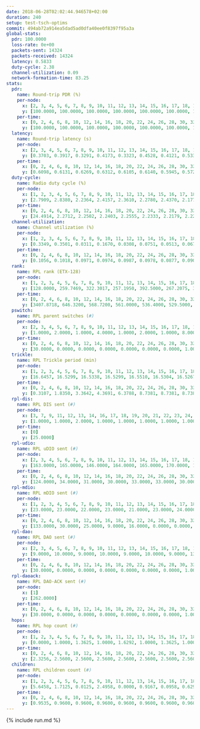 ```yaml
---
date: 2018-06-28T02:02:44.946578+02:00
duration: 240
setup: test-tsch-optims
commit: 494ab72a914ea5dad5ad0dfa40ee0f8397f95a3a
global-stats:
  pdr: 100.0000
  loss-rate: 0e+00
  packets-sent: 14324
  packets-received: 14324
  latency: 0.5833
  duty-cycle: 2.38
  channel-utilization: 0.09
  network-formation-time: 83.25
stats:
  pdr:
    name: Round-trip PDR (%)
    per-node:
      x: [2, 3, 4, 5, 6, 7, 8, 9, 10, 11, 12, 13, 14, 15, 16, 17, 18, 19, 20, 21, 22, 23, 24, 25]
      y: [100.0000, 100.0000, 100.0000, 100.0000, 100.0000, 100.0000, 100.0000, 100.0000, 100.0000, 100.0000, 100.0000, 100.0000, 100.0000, 100.0000, 100.0000, 100.0000, 100.0000, 100.0000, 100.0000, 100.0000, 100.0000, 100.0000, 100.0000, 100.0000]
    per-time:
      x: [0, 2, 4, 6, 8, 10, 12, 14, 16, 18, 20, 22, 24, 26, 28, 30, 32, 34, 36, 38, 40, 42, 44, 46, 48, 50, 52, 54, 56, 58, 60, 62, 64, 66, 68, 70, 72, 74, 76, 78, 80, 82, 84, 86, 88, 90, 92, 94, 96, 98, 100, 102, 104, 106, 108, 110, 112, 114, 116, 118, 120, 122, 124, 126, 128, 130, 132, 134, 136, 138, 140, 142, 144, 146, 148, 150, 152, 154, 156, 158, 160, 162, 164, 166, 168, 170, 172, 174, 176, 178, 180, 182, 184, 186, 188, 190, 192, 194, 196, 198, 200, 202, 204, 206, 208, 210, 212, 214, 216, 218, 220, 222, 224, 226, 228, 230, 232, 234, 236, 238, 240]
      y: [100.0000, 100.0000, 100.0000, 100.0000, 100.0000, 100.0000, 100.0000, 100.0000, 100.0000, 100.0000, 100.0000, 100.0000, 100.0000, 100.0000, 100.0000, 100.0000, 100.0000, 100.0000, 100.0000, 100.0000, 100.0000, 100.0000, 100.0000, 100.0000, 100.0000, 100.0000, 100.0000, 100.0000, 100.0000, 100.0000, 100.0000, 100.0000, 100.0000, 100.0000, 100.0000, 100.0000, 100.0000, 100.0000, 100.0000, 100.0000, 100.0000, 100.0000, 100.0000, 100.0000, 100.0000, 100.0000, 100.0000, 100.0000, 100.0000, 100.0000, 100.0000, 100.0000, 100.0000, 100.0000, 100.0000, 100.0000, 100.0000, 100.0000, 100.0000, 100.0000, 100.0000, 100.0000, 100.0000, 100.0000, 100.0000, 100.0000, 100.0000, 100.0000, 100.0000, 100.0000, 100.0000, 100.0000, 100.0000, 100.0000, 100.0000, 100.0000, 100.0000, 100.0000, 100.0000, 100.0000, 100.0000, 100.0000, 100.0000, 100.0000, 100.0000, 100.0000, 100.0000, 100.0000, 100.0000, 100.0000, 100.0000, 100.0000, 100.0000, 100.0000, 100.0000, 100.0000, 100.0000, 100.0000, 100.0000, 100.0000, 100.0000, 100.0000, 100.0000, 100.0000, 100.0000, 100.0000, 100.0000, 100.0000, 100.0000, 100.0000, 100.0000, 100.0000, 100.0000, 100.0000, 100.0000, 100.0000, 100.0000, 100.0000, 100.0000, 100.0000, null]
  latency:
    name: Round-trip latency (s)
    per-node:
      x: [2, 3, 4, 5, 6, 7, 8, 9, 10, 11, 12, 13, 14, 15, 16, 17, 18, 19, 20, 21, 22, 23, 24, 25]
      y: [0.3703, 0.3917, 0.3291, 0.4173, 0.3323, 0.4528, 0.4121, 0.5335, 0.4119, 0.5132, 0.4835, 0.5394, 0.5082, 0.6476, 0.6323, 0.6499, 0.6993, 0.6819, 0.7375, 0.8141, 0.7837, 0.8527, 0.8744, 0.8682]
    per-time:
      x: [0, 2, 4, 6, 8, 10, 12, 14, 16, 18, 20, 22, 24, 26, 28, 30, 32, 34, 36, 38, 40, 42, 44, 46, 48, 50, 52, 54, 56, 58, 60, 62, 64, 66, 68, 70, 72, 74, 76, 78, 80, 82, 84, 86, 88, 90, 92, 94, 96, 98, 100, 102, 104, 106, 108, 110, 112, 114, 116, 118, 120, 122, 124, 126, 128, 130, 132, 134, 136, 138, 140, 142, 144, 146, 148, 150, 152, 154, 156, 158, 160, 162, 164, 166, 168, 170, 172, 174, 176, 178, 180, 182, 184, 186, 188, 190, 192, 194, 196, 198, 200, 202, 204, 206, 208, 210, 212, 214, 216, 218, 220, 222, 224, 226, 228, 230, 232, 234, 236, 238, 240]
      y: [0.6098, 0.6131, 0.6269, 0.6312, 0.6105, 0.6140, 0.5945, 0.5727, 0.5739, 0.6132, 0.5711, 0.5976, 0.6138, 0.5915, 0.6163, 0.6077, 0.6201, 0.5762, 0.6123, 0.5930, 0.5835, 0.5857, 0.5558, 0.5965, 0.5687, 0.5911, 0.6124, 0.5817, 0.5855, 0.5796, 0.5994, 0.6014, 0.5793, 0.6217, 0.5779, 0.5826, 0.6061, 0.5942, 0.5989, 0.5863, 0.5980, 0.6064, 0.6265, 0.6021, 0.6156, 0.5963, 0.6208, 0.5971, 0.6103, 0.5745, 0.6399, 0.5855, 0.6049, 0.5755, 0.5757, 0.5832, 0.5942, 0.5858, 0.5801, 0.5764, 0.5871, 0.6084, 0.5855, 0.6242, 0.6024, 0.6104, 0.5618, 0.5812, 0.6503, 0.5915, 0.5794, 0.6141, 0.5499, 0.6087, 0.5816, 0.5580, 0.5427, 0.5867, 0.5703, 0.6023, 0.5707, 0.6076, 0.5603, 0.5420, 0.5546, 0.5635, 0.5314, 0.5682, 0.5439, 0.5244, 0.5264, 0.5355, 0.5185, 0.5205, 0.5347, 0.5009, 0.5604, 0.5372, 0.5355, 0.5754, 0.5453, 0.5921, 0.6013, 0.6162, 0.5955, 0.5805, 0.5919, 0.5790, 0.5744, 0.5387, 0.5662, 0.5749, 0.5767, 0.5499, 0.5735, 0.5490, 0.5408, 0.5878, 0.5750, 0.5829, null]
  duty-cycle:
    name: Radio duty cycle (%)
    per-node:
      x: [1, 2, 3, 4, 5, 6, 7, 8, 9, 10, 11, 12, 13, 14, 15, 16, 17, 18, 19, 20, 21, 22, 23, 24, 25]
      y: [2.7909, 2.8380, 2.2364, 2.4157, 2.3610, 2.2780, 2.4370, 2.1772, 2.3001, 2.2591, 2.1436, 2.2444, 2.9242, 2.4465, 2.2484, 2.3224, 2.3727, 2.4971, 2.6170, 2.4971, 2.2915, 2.4765, 2.3604, 2.2916, 2.3272]
    per-time:
      x: [0, 2, 4, 6, 8, 10, 12, 14, 16, 18, 20, 22, 24, 26, 28, 30, 32, 34, 36, 38, 40, 42, 44, 46, 48, 50, 52, 54, 56, 58, 60, 62, 64, 66, 68, 70, 72, 74, 76, 78, 80, 82, 84, 86, 88, 90, 92, 94, 96, 98, 100, 102, 104, 106, 108, 110, 112, 114, 116, 118, 120, 122, 124, 126, 128, 130, 132, 134, 136, 138, 140, 142, 144, 146, 148, 150, 152, 154, 156, 158, 160, 162, 164, 166, 168, 170, 172, 174, 176, 178, 180, 182, 184, 186, 188, 190, 192, 194, 196, 198, 200, 202, 204, 206, 208, 210, 212, 214, 216, 218, 220, 222, 224, 226, 228, 230, 232, 234, 236, 238]
      y: [24.4914, 2.2712, 2.2502, 2.2403, 2.2555, 2.2333, 2.2179, 2.2248, 2.2096, 2.2195, 2.2302, 2.2150, 2.2126, 2.4200, 2.3231, 2.2408, 2.2275, 2.2414, 2.2223, 2.2275, 2.2321, 2.2198, 2.2261, 2.2008, 2.2198, 2.2039, 2.2281, 2.2427, 2.2264, 2.2395, 2.1948, 2.2383, 2.2401, 2.2318, 2.2341, 2.2067, 2.2217, 2.2251, 2.2237, 2.2211, 2.2115, 2.2359, 2.2373, 2.2505, 2.2262, 2.2282, 2.2255, 2.2244, 2.2278, 2.2226, 2.2128, 2.2454, 2.2388, 2.2128, 2.2457, 2.2162, 2.2165, 2.2350, 2.2265, 2.2241, 2.2019, 2.2252, 2.2224, 2.2178, 2.2283, 2.2308, 2.2253, 2.2103, 2.2331, 2.2474, 2.2031, 2.2309, 2.2132, 2.2156, 2.2211, 2.2030, 2.1928, 2.2171, 2.2266, 2.2196, 2.2372, 2.2255, 2.2254, 2.2347, 2.2177, 2.2376, 2.2314, 2.2158, 2.2180, 2.1899, 2.2162, 2.2062, 2.1925, 2.2063, 2.2164, 2.2147, 2.2084, 2.2210, 2.2011, 2.2262, 2.2316, 2.2169, 2.2107, 2.2273, 2.2370, 2.2057, 2.2151, 2.1952, 2.2087, 2.2023, 2.2173, 2.2254, 2.2415, 2.2267, 2.2081, 2.2394, 2.2095, 2.2197, 2.2193, 2.2082]
  channel-utilization:
    name: Channel utilization (%)
    per-node:
      x: [1, 2, 3, 4, 5, 6, 7, 8, 9, 10, 11, 12, 13, 14, 15, 16, 17, 18, 19, 20, 21, 22, 23, 24, 25]
      y: [0.3349, 0.3501, 0.0311, 0.1670, 0.0308, 0.0751, 0.0513, 0.0678, 0.0430, 0.0953, 0.0420, 0.0922, 0.3054, 0.0635, 0.0488, 0.0560, 0.0634, 0.0857, 0.0933, 0.0670, 0.0467, 0.0346, 0.0330, 0.0491, 0.0324]
    per-time:
      x: [0, 2, 4, 6, 8, 10, 12, 14, 16, 18, 20, 22, 24, 26, 28, 30, 32, 34, 36, 38, 40, 42, 44, 46, 48, 50, 52, 54, 56, 58, 60, 62, 64, 66, 68, 70, 72, 74, 76, 78, 80, 82, 84, 86, 88, 90, 92, 94, 96, 98, 100, 102, 104, 106, 108, 110, 112, 114, 116, 118, 120, 122, 124, 126, 128, 130, 132, 134, 136, 138, 140, 142, 144, 146, 148, 150, 152, 154, 156, 158, 160, 162, 164, 166, 168, 170, 172, 174, 176, 178, 180, 182, 184, 186, 188, 190, 192, 194, 196, 198, 200, 202, 204, 206, 208, 210, 212, 214, 216, 218, 220, 222, 224, 226, 228, 230, 232, 234, 236, 238]
      y: [0.1056, 0.1018, 0.0971, 0.0974, 0.0987, 0.0978, 0.0877, 0.0903, 0.0875, 0.0926, 0.0919, 0.0923, 0.0924, 0.1905, 0.0791, 0.0352, 0.0308, 0.0970, 0.0926, 0.0937, 0.0942, 0.0863, 0.0932, 0.0886, 0.0895, 0.0855, 0.0942, 0.0939, 0.0947, 0.0961, 0.0899, 0.0956, 0.0920, 0.0956, 0.0936, 0.0875, 0.0928, 0.0937, 0.0951, 0.0913, 0.0879, 0.0947, 0.0962, 0.0998, 0.0933, 0.0932, 0.0949, 0.0934, 0.0923, 0.0927, 0.0901, 0.1010, 0.0986, 0.0887, 0.0999, 0.0914, 0.0932, 0.0952, 0.0924, 0.0923, 0.0853, 0.0926, 0.0920, 0.0912, 0.0933, 0.0948, 0.0932, 0.0895, 0.0981, 0.1011, 0.0875, 0.0966, 0.0910, 0.0921, 0.0925, 0.0862, 0.0843, 0.0915, 0.0959, 0.0931, 0.0976, 0.0963, 0.0968, 0.0992, 0.0940, 0.1011, 0.0979, 0.0946, 0.0952, 0.0853, 0.0945, 0.0907, 0.0865, 0.0895, 0.0932, 0.0914, 0.0929, 0.0961, 0.0914, 0.1004, 0.1014, 0.0929, 0.0926, 0.0967, 0.1012, 0.0935, 0.0964, 0.0909, 0.0948, 0.0929, 0.0894, 0.0943, 0.1008, 0.0975, 0.0916, 0.1024, 0.0910, 0.0935, 0.0935, 0.0867]
  rank:
    name: RPL rank (ETX-128)
    per-node:
      x: [1, 2, 3, 4, 5, 6, 7, 8, 9, 10, 11, 12, 13, 14, 15, 16, 17, 18, 19, 20, 21, 22, 23, 24, 25]
      y: [128.0000, 259.7469, 322.3017, 257.1950, 392.5000, 267.2075, 358.6942, 346.5892, 534.8306, 394.6116, 462.9224, 417.0620, 466.7654, 559.8893, 600.7854, 629.9518, 852.5976, 691.5785, 920.3992, 732.6290, 771.5388, 1045.2500, 861.2800, 868.4834, 885.5984]
    per-time:
      x: [0, 2, 4, 6, 8, 10, 12, 14, 16, 18, 20, 22, 24, 26, 28, 30, 32, 34, 36, 38, 40, 42, 44, 46, 48, 50, 52, 54, 56, 58, 60, 62, 64, 66, 68, 70, 72, 74, 76, 78, 80, 82, 84, 86, 88, 90, 92, 94, 96, 98, 100, 102, 104, 106, 108, 110, 112, 114, 116, 118, 120, 122, 124, 126, 128, 130, 132, 134, 136, 138, 140, 142, 144, 146, 148, 150, 152, 154, 156, 158, 160, 162, 164, 166, 168, 170, 172, 174, 176, 178, 180, 182, 184, 186, 188, 190, 192, 194, 196, 198, 200, 202, 204, 206, 208, 210, 212, 214, 216, 218, 220, 222, 224, 226, 228, 230, 232, 234, 236, 238]
      y: [3407.8718, 646.3200, 568.7200, 561.0000, 536.4000, 529.5000, 526.3600, 520.2941, 517.2000, 528.1400, 517.4706, 522.0600, 530.7400, 536.7647, 769.4200, 839.5026, 875.9570, 677.7073, 535.1600, 539.3725, 532.7115, 518.5000, 523.3000, 523.5600, 543.0600, 536.2800, 531.4000, 530.1400, 528.4800, 530.8824, 519.7800, 530.4902, 521.4706, 528.0588, 522.6200, 516.8200, 518.5400, 529.1176, 542.2000, 546.2885, 530.4706, 528.9400, 523.3800, 541.6415, 554.7255, 544.6923, 532.3000, 537.3269, 528.8846, 522.7059, 528.5800, 533.6078, 550.8077, 546.7400, 558.2308, 542.0784, 543.0784, 528.3400, 519.3600, 525.1961, 515.5098, 509.2600, 517.3400, 516.2400, 521.0200, 526.6471, 517.5849, 506.3000, 506.6000, 509.2000, 503.3400, 505.2200, 516.7200, 512.2941, 507.8400, 511.7400, 504.2745, 519.8400, 548.5200, 554.1000, 550.4902, 547.0000, 536.7059, 550.3889, 518.8200, 523.1600, 518.9200, 519.9200, 525.1765, 519.0392, 507.6600, 506.2600, 511.9400, 512.1600, 510.6400, 513.0392, 506.0400, 506.3529, 505.9200, 507.3529, 507.0800, 513.3019, 501.7000, 503.5200, 535.5098, 550.1961, 545.8462, 540.9808, 534.3400, 523.3585, 517.0392, 520.9455, 517.5200, 520.1569, 509.9400, 509.7692, 502.3000, 514.7358, 505.0400, 511.2549]
  pswitch:
    name: RPL parent switches (#)
    per-node:
      x: [2, 3, 4, 5, 6, 7, 8, 9, 10, 11, 12, 13, 14, 15, 16, 17, 18, 19, 20, 21, 22, 23, 24, 25]
      y: [1.0000, 2.0000, 1.0000, 4.0000, 1.0000, 2.0000, 1.0000, 8.0000, 2.0000, 5.0000, 2.0000, 3.0000, 4.0000, 7.0000, 9.0000, 6.0000, 2.0000, 3.0000, 8.0000, 5.0000, 8.0000, 10.0000, 11.0000, 5.0000]
    per-time:
      x: [0, 2, 4, 6, 8, 10, 12, 14, 16, 18, 20, 22, 24, 26, 28, 30, 32, 34, 36, 38, 40, 42, 44, 46, 48, 50, 52, 54, 56, 58, 60, 62, 64, 66, 68, 70, 72, 74, 76, 78, 80, 82, 84, 86, 88, 90, 92, 94, 96, 98, 100, 102, 104, 106, 108, 110, 112, 114, 116, 118, 120, 122, 124, 126, 128, 130, 132, 134, 136, 138, 140, 142, 144, 146, 148, 150, 152, 154, 156, 158, 160, 162, 164, 166, 168, 170, 172, 174, 176, 178, 180, 182, 184, 186, 188, 190, 192, 194, 196, 198, 200, 202, 204, 206, 208, 210, 212, 214, 216, 218, 220, 222, 224, 226, 228, 230, 232, 234, 236, 238]
      y: [30.0000, 0.0000, 0.0000, 0.0000, 0.0000, 0.0000, 0.0000, 1.0000, 0.0000, 0.0000, 1.0000, 0.0000, 0.0000, 1.0000, 0.0000, 0.0000, 0.0000, 1.0000, 0.0000, 1.0000, 2.0000, 0.0000, 0.0000, 0.0000, 0.0000, 0.0000, 0.0000, 0.0000, 0.0000, 1.0000, 0.0000, 1.0000, 1.0000, 1.0000, 0.0000, 0.0000, 0.0000, 1.0000, 0.0000, 2.0000, 1.0000, 0.0000, 0.0000, 3.0000, 1.0000, 2.0000, 0.0000, 2.0000, 2.0000, 1.0000, 0.0000, 1.0000, 2.0000, 0.0000, 2.0000, 1.0000, 1.0000, 0.0000, 0.0000, 1.0000, 1.0000, 0.0000, 0.0000, 0.0000, 0.0000, 1.0000, 3.0000, 0.0000, 0.0000, 0.0000, 0.0000, 0.0000, 0.0000, 1.0000, 0.0000, 0.0000, 1.0000, 0.0000, 0.0000, 0.0000, 1.0000, 3.0000, 1.0000, 4.0000, 0.0000, 0.0000, 0.0000, 0.0000, 1.0000, 1.0000, 0.0000, 0.0000, 0.0000, 0.0000, 0.0000, 1.0000, 0.0000, 1.0000, 0.0000, 1.0000, 0.0000, 3.0000, 0.0000, 0.0000, 1.0000, 1.0000, 2.0000, 2.0000, 0.0000, 3.0000, 1.0000, 5.0000, 0.0000, 1.0000, 0.0000, 2.0000, 0.0000, 3.0000, 0.0000, 1.0000]
  trickle:
    name: RPL Trickle period (min)
    per-node:
      x: [1, 2, 3, 4, 5, 6, 7, 8, 9, 10, 11, 12, 13, 14, 15, 16, 17, 18, 19, 20, 21, 22, 23, 24, 25]
      y: [16.6457, 16.5299, 16.5338, 16.5299, 16.5510, 16.5304, 16.5267, 16.5299, 16.3914, 16.4619, 16.4681, 16.5338, 16.5306, 16.5368, 16.4755, 16.4835, 16.5422, 16.5267, 16.5306, 16.5497, 16.5384, 16.5497, 16.4700, 17.3505, 16.6059]
    per-time:
      x: [0, 2, 4, 6, 8, 10, 12, 14, 16, 18, 20, 22, 24, 26, 28, 30, 32, 34, 36, 38, 40, 42, 44, 46, 48, 50, 52, 54, 56, 58, 60, 62, 64, 66, 68, 70, 72, 74, 76, 78, 80, 82, 84, 86, 88, 90, 92, 94, 96, 98, 100, 102, 104, 106, 108, 110, 112, 114, 116, 118, 120, 122, 124, 126, 128, 130, 132, 134, 136, 138, 140, 142, 144, 146, 148, 150, 152, 154, 156, 158, 160, 162, 164, 166, 168, 170, 172, 174, 176, 178, 180, 182, 184, 186, 188, 190, 192, 194, 196, 198, 200, 202, 204, 206, 208, 210, 212, 214, 216, 218, 220, 222, 224, 226, 228, 230, 232, 234, 236, 238]
      y: [0.3107, 1.8350, 3.3642, 4.3691, 6.3788, 8.7381, 8.7381, 8.7381, 8.9129, 17.3015, 17.4763, 17.4763, 17.4763, 17.4763, 17.4763, 17.4763, 17.4763, 17.4763, 17.4763, 17.4763, 17.4763, 17.4763, 17.4763, 17.4763, 17.4763, 17.4763, 17.4763, 17.4763, 17.4763, 17.4763, 17.4763, 17.4763, 17.4763, 17.4763, 17.4763, 17.4763, 17.4763, 17.4763, 17.4763, 17.4763, 17.4763, 17.4763, 17.4763, 17.4763, 17.4763, 17.4763, 17.4763, 17.4763, 17.4763, 17.4763, 17.4763, 17.4763, 17.4763, 17.4763, 17.4763, 17.4763, 17.4763, 17.4763, 17.4763, 17.4763, 17.4763, 17.4763, 17.4763, 17.4763, 17.4763, 17.4763, 17.4763, 17.4763, 17.4763, 17.4763, 17.4763, 17.4763, 17.4763, 17.4763, 17.4763, 17.4763, 17.4763, 17.4763, 17.4763, 17.4763, 17.4763, 17.4763, 17.4763, 17.4763, 17.4763, 17.4763, 17.4763, 17.4763, 17.4763, 17.4763, 17.4763, 17.4763, 17.4763, 17.4763, 17.4763, 17.4763, 17.4763, 17.4763, 17.4763, 17.4763, 17.4763, 17.4763, 17.4763, 17.4763, 17.4763, 17.4763, 17.4763, 17.4763, 17.4763, 17.4763, 17.4763, 17.4763, 17.4763, 17.4763, 17.4763, 17.4763, 17.4763, 17.4763, 17.4763, 17.4763]
  rpl-dis:
    name: RPL DIS sent (#)
    per-node:
      x: [3, 7, 9, 11, 12, 13, 14, 16, 17, 18, 19, 20, 21, 22, 23, 24, 25]
      y: [1.0000, 1.0000, 2.0000, 1.0000, 1.0000, 1.0000, 1.0000, 1.0000, 2.0000, 1.0000, 2.0000, 2.0000, 2.0000, 2.0000, 1.0000, 2.0000, 2.0000]
    per-time:
      x: [0]
      y: [25.0000]
  rpl-udio:
    name: RPL uDIO sent (#)
    per-node:
      x: [2, 3, 4, 5, 6, 7, 8, 9, 10, 11, 12, 13, 14, 15, 16, 17, 18, 19, 20, 21, 22, 23, 24, 25]
      y: [163.0000, 165.0000, 146.0000, 164.0000, 165.0000, 170.0000, 168.0000, 176.0000, 167.0000, 171.0000, 159.0000, 138.0000, 160.0000, 172.0000, 170.0000, 168.0000, 168.0000, 161.0000, 175.0000, 172.0000, 169.0000, 165.0000, 181.0000, 167.0000]
    per-time:
      x: [0, 2, 4, 6, 8, 10, 12, 14, 16, 18, 20, 22, 24, 26, 28, 30, 32, 34, 36, 38, 40, 42, 44, 46, 48, 50, 52, 54, 56, 58, 60, 62, 64, 66, 68, 70, 72, 74, 76, 78, 80, 82, 84, 86, 88, 90, 92, 94, 96, 98, 100, 102, 104, 106, 108, 110, 112, 114, 116, 118, 120, 122, 124, 126, 128, 130, 132, 134, 136, 138, 140, 142, 144, 146, 148, 150, 152, 154, 156, 158, 160, 162, 164, 166, 168, 170, 172, 174, 176, 178, 180, 182, 184, 186, 188, 190, 192, 194, 196, 198, 200, 202, 204, 206, 208, 210, 212, 214, 216, 218, 220, 222, 224, 226, 228, 230, 232, 234, 236, 238, 240]
      y: [124.0000, 34.0000, 31.0000, 30.0000, 33.0000, 33.0000, 30.0000, 35.0000, 34.0000, 34.0000, 34.0000, 32.0000, 36.0000, 31.0000, 47.0000, 28.0000, 32.0000, 33.0000, 32.0000, 32.0000, 30.0000, 31.0000, 28.0000, 38.0000, 30.0000, 36.0000, 30.0000, 32.0000, 28.0000, 33.0000, 34.0000, 30.0000, 33.0000, 34.0000, 30.0000, 34.0000, 32.0000, 29.0000, 37.0000, 30.0000, 32.0000, 30.0000, 35.0000, 31.0000, 30.0000, 33.0000, 34.0000, 30.0000, 34.0000, 37.0000, 31.0000, 33.0000, 32.0000, 35.0000, 32.0000, 34.0000, 35.0000, 32.0000, 30.0000, 32.0000, 35.0000, 30.0000, 31.0000, 31.0000, 26.0000, 34.0000, 29.0000, 35.0000, 28.0000, 34.0000, 33.0000, 32.0000, 32.0000, 34.0000, 29.0000, 40.0000, 29.0000, 33.0000, 38.0000, 31.0000, 32.0000, 26.0000, 34.0000, 32.0000, 31.0000, 34.0000, 31.0000, 35.0000, 31.0000, 28.0000, 34.0000, 29.0000, 32.0000, 33.0000, 31.0000, 32.0000, 32.0000, 36.0000, 32.0000, 35.0000, 35.0000, 27.0000, 31.0000, 30.0000, 37.0000, 40.0000, 32.0000, 36.0000, 28.0000, 31.0000, 34.0000, 30.0000, 30.0000, 39.0000, 31.0000, 36.0000, 32.0000, 28.0000, 29.0000, 31.0000, 3.0000]
  rpl-mdio:
    name: RPL mDIO sent (#)
    per-node:
      x: [1, 2, 3, 4, 5, 6, 7, 8, 9, 10, 11, 12, 13, 14, 15, 16, 17, 18, 19, 20, 21, 22, 23, 24, 25]
      y: [23.0000, 23.0000, 22.0000, 23.0000, 21.0000, 23.0000, 24.0000, 23.0000, 23.0000, 23.0000, 22.0000, 23.0000, 23.0000, 22.0000, 24.0000, 22.0000, 20.0000, 20.0000, 20.0000, 21.0000, 21.0000, 21.0000, 22.0000, 21.0000, 20.0000]
    per-time:
      x: [0, 2, 4, 6, 8, 10, 12, 14, 16, 18, 20, 22, 24, 26, 28, 30, 32, 34, 36, 38, 40, 42, 44, 46, 48, 50, 52, 54, 56, 58, 60, 62, 64, 66, 68, 70, 72, 74, 76, 78, 80, 82, 84, 86, 88, 90, 92, 94, 96, 98, 100, 102, 104, 106, 108, 110, 112, 114, 116, 118, 120, 122, 124, 126, 128, 130, 132, 134, 136, 138, 140, 142, 144, 146, 148, 150, 152, 154, 156, 158, 160, 162, 164, 166, 168, 170, 172, 174, 176, 178, 180, 182, 184, 186, 188, 190, 192, 194, 196, 198, 200, 202, 204, 206, 208, 210, 212, 214, 216, 218, 220, 222, 224, 226, 228, 230, 232, 234, 236, 238, 240]
      y: [133.0000, 30.0000, 25.0000, 9.0000, 16.0000, 0.0000, 0.0000, 10.0000, 11.0000, 4.0000, 0.0000, 0.0000, 0.0000, 4.0000, 8.0000, 6.0000, 5.0000, 2.0000, 0.0000, 0.0000, 0.0000, 1.0000, 2.0000, 7.0000, 5.0000, 7.0000, 3.0000, 0.0000, 0.0000, 1.0000, 0.0000, 8.0000, 5.0000, 1.0000, 9.0000, 1.0000, 0.0000, 0.0000, 0.0000, 3.0000, 4.0000, 9.0000, 5.0000, 3.0000, 1.0000, 0.0000, 1.0000, 0.0000, 8.0000, 4.0000, 5.0000, 5.0000, 2.0000, 0.0000, 0.0000, 1.0000, 0.0000, 4.0000, 7.0000, 4.0000, 3.0000, 6.0000, 0.0000, 1.0000, 0.0000, 0.0000, 5.0000, 5.0000, 6.0000, 6.0000, 2.0000, 0.0000, 0.0000, 1.0000, 2.0000, 8.0000, 7.0000, 6.0000, 1.0000, 0.0000, 0.0000, 0.0000, 0.0000, 6.0000, 7.0000, 5.0000, 5.0000, 2.0000, 0.0000, 1.0000, 0.0000, 0.0000, 2.0000, 5.0000, 8.0000, 7.0000, 2.0000, 0.0000, 0.0000, 0.0000, 4.0000, 4.0000, 4.0000, 6.0000, 7.0000, 0.0000, 1.0000, 0.0000, 0.0000, 3.0000, 9.0000, 4.0000, 5.0000, 3.0000, 0.0000, 0.0000, 1.0000, 0.0000, 4.0000, 6.0000, 1.0000]
  rpl-dao:
    name: RPL DAO sent (#)
    per-node:
      x: [2, 3, 4, 5, 6, 7, 8, 9, 10, 11, 12, 13, 14, 15, 16, 17, 18, 19, 20, 21, 22, 23, 24, 25]
      y: [9.0000, 10.0000, 9.0000, 10.0000, 9.0000, 10.0000, 9.0000, 13.0000, 10.0000, 12.0000, 9.0000, 9.0000, 11.0000, 12.0000, 15.0000, 12.0000, 10.0000, 9.0000, 12.0000, 11.0000, 12.0000, 14.0000, 14.0000, 11.0000]
    per-time:
      x: [0, 2, 4, 6, 8, 10, 12, 14, 16, 18, 20, 22, 24, 26, 28, 30, 32, 34, 36, 38, 40, 42, 44, 46, 48, 50, 52, 54, 56, 58, 60, 62, 64, 66, 68, 70, 72, 74, 76, 78, 80, 82, 84, 86, 88, 90, 92, 94, 96, 98, 100, 102, 104, 106, 108, 110, 112, 114, 116, 118, 120, 122, 124, 126, 128, 130, 132, 134, 136, 138, 140, 142, 144, 146, 148, 150, 152, 154, 156, 158, 160, 162, 164, 166, 168, 170, 172, 174, 176, 178, 180, 182, 184, 186, 188, 190, 192, 194, 196, 198, 200, 202, 204, 206, 208, 210, 212, 214, 216, 218, 220, 222, 224, 226, 228, 230, 232, 234, 236, 238]
      y: [30.0000, 0.0000, 0.0000, 0.0000, 0.0000, 0.0000, 0.0000, 1.0000, 0.0000, 0.0000, 1.0000, 0.0000, 0.0000, 1.0000, 21.0000, 1.0000, 0.0000, 1.0000, 0.0000, 1.0000, 2.0000, 0.0000, 1.0000, 0.0000, 1.0000, 0.0000, 0.0000, 0.0000, 14.0000, 4.0000, 0.0000, 1.0000, 2.0000, 1.0000, 1.0000, 0.0000, 1.0000, 1.0000, 1.0000, 2.0000, 1.0000, 0.0000, 7.0000, 11.0000, 1.0000, 3.0000, 1.0000, 2.0000, 2.0000, 1.0000, 0.0000, 1.0000, 2.0000, 0.0000, 3.0000, 1.0000, 1.0000, 14.0000, 1.0000, 1.0000, 1.0000, 1.0000, 0.0000, 0.0000, 0.0000, 2.0000, 3.0000, 1.0000, 2.0000, 1.0000, 0.0000, 9.0000, 4.0000, 1.0000, 1.0000, 1.0000, 1.0000, 0.0000, 0.0000, 1.0000, 3.0000, 5.0000, 2.0000, 4.0000, 0.0000, 4.0000, 6.0000, 0.0000, 1.0000, 1.0000, 2.0000, 0.0000, 0.0000, 0.0000, 0.0000, 4.0000, 4.0000, 4.0000, 0.0000, 2.0000, 8.0000, 3.0000, 0.0000, 0.0000, 4.0000, 1.0000, 2.0000, 2.0000, 0.0000, 4.0000, 4.0000, 4.0000, 0.0000, 3.0000, 4.0000, 4.0000, 1.0000, 3.0000, 0.0000, 2.0000]
  rpl-daoack:
    name: RPL DAO-ACK sent (#)
    per-node:
      x: [1]
      y: [262.0000]
    per-time:
      x: [0, 2, 4, 6, 8, 10, 12, 14, 16, 18, 20, 22, 24, 26, 28, 30, 32, 34, 36, 38, 40, 42, 44, 46, 48, 50, 52, 54, 56, 58, 60, 62, 64, 66, 68, 70, 72, 74, 76, 78, 80, 82, 84, 86, 88, 90, 92, 94, 96, 98, 100, 102, 104, 106, 108, 110, 112, 114, 116, 118, 120, 122, 124, 126, 128, 130, 132, 134, 136, 138, 140, 142, 144, 146, 148, 150, 152, 154, 156, 158, 160, 162, 164, 166, 168, 170, 172, 174, 176, 178, 180, 182, 184, 186, 188, 190, 192, 194, 196, 198, 200, 202, 204, 206, 208, 210, 212, 214, 216, 218, 220, 222, 224, 226, 228, 230, 232, 234, 236, 238]
      y: [30.0000, 0.0000, 0.0000, 0.0000, 0.0000, 0.0000, 0.0000, 1.0000, 0.0000, 0.0000, 1.0000, 0.0000, 0.0000, 1.0000, 21.0000, 1.0000, 0.0000, 1.0000, 0.0000, 1.0000, 2.0000, 0.0000, 1.0000, 0.0000, 1.0000, 0.0000, 0.0000, 0.0000, 14.0000, 4.0000, 0.0000, 1.0000, 2.0000, 1.0000, 1.0000, 0.0000, 1.0000, 1.0000, 1.0000, 2.0000, 1.0000, 0.0000, 7.0000, 11.0000, 1.0000, 3.0000, 1.0000, 2.0000, 2.0000, 1.0000, 0.0000, 1.0000, 2.0000, 0.0000, 3.0000, 1.0000, 1.0000, 14.0000, 1.0000, 1.0000, 1.0000, 1.0000, 0.0000, 0.0000, 0.0000, 2.0000, 3.0000, 1.0000, 2.0000, 1.0000, 0.0000, 9.0000, 4.0000, 1.0000, 1.0000, 1.0000, 1.0000, 0.0000, 0.0000, 1.0000, 3.0000, 5.0000, 2.0000, 4.0000, 0.0000, 4.0000, 6.0000, 0.0000, 1.0000, 1.0000, 2.0000, 0.0000, 0.0000, 0.0000, 0.0000, 4.0000, 4.0000, 4.0000, 0.0000, 2.0000, 8.0000, 3.0000, 0.0000, 0.0000, 4.0000, 1.0000, 2.0000, 2.0000, 0.0000, 4.0000, 4.0000, 4.0000, 0.0000, 3.0000, 4.0000, 4.0000, 1.0000, 3.0000, 0.0000, 2.0000]
  hops:
    name: RPL hop count (#)
    per-node:
      x: [1, 2, 3, 4, 5, 6, 7, 8, 9, 10, 11, 12, 13, 14, 15, 16, 17, 18, 19, 20, 21, 22, 23, 24, 25]
      y: [0.0000, 1.0000, 1.3625, 1.0000, 1.6292, 1.0000, 1.3625, 1.0000, 2.4542, 2.0000, 2.0500, 2.0000, 2.0000, 3.0000, 3.0625, 3.0500, 3.1339, 3.3667, 3.3305, 3.7000, 4.0335, 4.0879, 4.5439, 4.4393, 4.4059]
    per-time:
      x: [0, 2, 4, 6, 8, 10, 12, 14, 16, 18, 20, 22, 24, 26, 28, 30, 32, 34, 36, 38, 40, 42, 44, 46, 48, 50, 52, 54, 56, 58, 60, 62, 64, 66, 68, 70, 72, 74, 76, 78, 80, 82, 84, 86, 88, 90, 92, 94, 96, 98, 100, 102, 104, 106, 108, 110, 112, 114, 116, 118, 120, 122, 124, 126, 128, 130, 132, 134, 136, 138, 140, 142, 144, 146, 148, 150, 152, 154, 156, 158, 160, 162, 164, 166, 168, 170, 172, 174, 176, 178, 180, 182, 184, 186, 188, 190, 192, 194, 196, 198, 200, 202, 204, 206, 208, 210, 212, 214, 216, 218, 220, 222, 224, 226, 228, 230, 232, 234, 236, 238]
      y: [2.3256, 2.5600, 2.5600, 2.5600, 2.5600, 2.5600, 2.5600, 2.5600, 2.5600, 2.5600, 2.5400, 2.5200, 2.5200, 2.5200, 2.5200, 2.5200, 2.5200, 2.5200, 2.4800, 2.4800, 2.4800, 2.4800, 2.4800, 2.4800, 2.4800, 2.4800, 2.4800, 2.4800, 2.4800, 2.4800, 2.4800, 2.4800, 2.4800, 2.4800, 2.4800, 2.4800, 2.4800, 2.4800, 2.4800, 2.4800, 2.5800, 2.5600, 2.5600, 2.5200, 2.4400, 2.4400, 2.4400, 2.4800, 2.5200, 2.5200, 2.4800, 2.5000, 2.4600, 2.4400, 2.4800, 2.5000, 2.4800, 2.4800, 2.4800, 2.4600, 2.4400, 2.4400, 2.4400, 2.4400, 2.4400, 2.4800, 2.4800, 2.4800, 2.4800, 2.4800, 2.4800, 2.4800, 2.4800, 2.4800, 2.4800, 2.4800, 2.5200, 2.5200, 2.5200, 2.5200, 2.5400, 2.5600, 2.5600, 2.5600, 2.6000, 2.6000, 2.6000, 2.6000, 2.5800, 2.5600, 2.5600, 2.5600, 2.5600, 2.5600, 2.5600, 2.5600, 2.5600, 2.5600, 2.5600, 2.5600, 2.5600, 2.5600, 2.5600, 2.5600, 2.5600, 2.5600, 2.5600, 2.5200, 2.5200, 2.5800, 2.6000, 2.6400, 2.6000, 2.6200, 2.6400, 2.6200, 2.5600, 2.5200, 2.5200, 2.5200]
  children:
    name: RPL children count (#)
    per-node:
      x: [1, 2, 3, 4, 5, 6, 7, 8, 9, 10, 11, 12, 13, 14, 15, 16, 17, 18, 19, 20, 21, 22, 23, 24, 25]
      y: [5.6458, 1.7125, 0.0125, 2.4958, 0.0000, 0.9167, 0.0958, 0.6292, 0.2000, 1.2958, 0.1625, 0.8625, 3.3417, 0.5208, 0.4917, 0.6708, 0.5690, 1.5000, 1.2259, 1.0625, 0.4686, 0.1004, 0.0000, 0.0000, 0.0000]
    per-time:
      x: [0, 2, 4, 6, 8, 10, 12, 14, 16, 18, 20, 22, 24, 26, 28, 30, 32, 34, 36, 38, 40, 42, 44, 46, 48, 50, 52, 54, 56, 58, 60, 62, 64, 66, 68, 70, 72, 74, 76, 78, 80, 82, 84, 86, 88, 90, 92, 94, 96, 98, 100, 102, 104, 106, 108, 110, 112, 114, 116, 118, 120, 122, 124, 126, 128, 130, 132, 134, 136, 138, 140, 142, 144, 146, 148, 150, 152, 154, 156, 158, 160, 162, 164, 166, 168, 170, 172, 174, 176, 178, 180, 182, 184, 186, 188, 190, 192, 194, 196, 198, 200, 202, 204, 206, 208, 210, 212, 214, 216, 218, 220, 222, 224, 226, 228, 230, 232, 234, 236, 238]
      y: [0.9535, 0.9600, 0.9600, 0.9600, 0.9600, 0.9600, 0.9600, 0.9600, 0.9600, 0.9600, 0.9600, 0.9600, 0.9600, 0.9600, 0.9600, 0.9600, 0.9600, 0.9600, 0.9600, 0.9600, 0.9600, 0.9600, 0.9600, 0.9600, 0.9600, 0.9600, 0.9600, 0.9600, 0.9600, 0.9600, 0.9600, 0.9600, 0.9600, 0.9600, 0.9600, 0.9600, 0.9600, 0.9600, 0.9600, 0.9600, 0.9600, 0.9600, 0.9600, 0.9600, 0.9600, 0.9600, 0.9600, 0.9600, 0.9600, 0.9600, 0.9600, 0.9600, 0.9600, 0.9600, 0.9600, 0.9600, 0.9600, 0.9600, 0.9600, 0.9600, 0.9600, 0.9600, 0.9600, 0.9600, 0.9600, 0.9600, 0.9600, 0.9600, 0.9600, 0.9600, 0.9600, 0.9600, 0.9600, 0.9600, 0.9600, 0.9600, 0.9600, 0.9600, 0.9600, 0.9600, 0.9600, 0.9600, 0.9600, 0.9600, 0.9600, 0.9600, 0.9600, 0.9600, 0.9600, 0.9600, 0.9600, 0.9600, 0.9600, 0.9600, 0.9600, 0.9600, 0.9600, 0.9600, 0.9600, 0.9600, 0.9600, 0.9600, 0.9600, 0.9600, 0.9600, 0.9600, 0.9600, 0.9600, 0.9600, 0.9600, 0.9600, 0.9600, 0.9600, 0.9600, 0.9600, 0.9600, 0.9600, 0.9600, 0.9600, 0.9600]
---
```


{% include run.md %}
